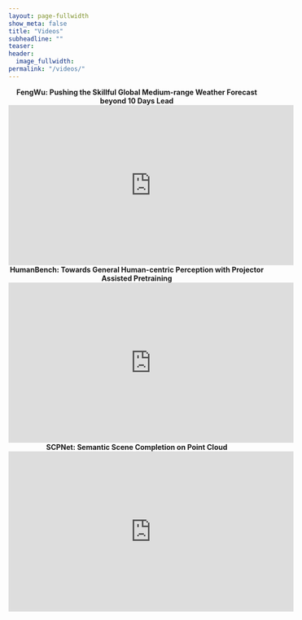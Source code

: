 ```yaml
---
layout: page-fullwidth
show_meta: false
title: "Videos"
subheadline: ""
teaser:
header:
  image_fullwidth:
permalink: "/videos/"
---
```



<div align="center">
<b>FengWu: Pushing the Skillful Global Medium-range Weather Forecast beyond 10 Days Lead
</b>
<br>
<iframe width="560" height="315" src="https://www.youtube.com/embed/6XYljkoWs1s" title="YouTube video player" frameborder="0" allow="accelerometer; clipboard-write; encrypted-media; gyroscope; picture-in-picture" allowfullscreen></iframe>
<br>
</div>

<div align="center">
<b>HumanBench: Towards General Human-centric Perception with Projector Assisted Pretraining</b>
<br>
<iframe width="560" height="315" src="https://player.bilibili.com/player.html?aid=234574888&bvid=BV128411k7WD&cid=1298107862&p=1&autoplay=0" title="Bilibili video player" frameborder="0" allow="accelerometer; clipboard-write; encrypted-media; gyroscope; picture-in-picture" allowfullscreen></iframe>
<br>
</div>


<div align="center">
<b>SCPNet: Semantic Scene Completion on Point Cloud</b>
<br>
<iframe width="560" height="315" src="https://www.youtube.com/embed/X2mHXxPM5hg" title="YouTube video player" frameborder="0" allow="accelerometer; clipboard-write; encrypted-media; gyroscope; picture-in-picture" allowfullscreen></iframe>
<br>
</div>

